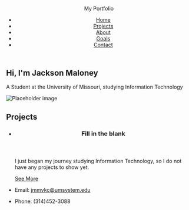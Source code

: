 

 <!doctype html>
 <html>

 <head>
  <meta charset="utf-8">
  <title> My Portfolio </title>
  <meta name="description" content="A website I built containing my work">
  <meta name="viewport" content="width=device-width, initial-scale=1, shrink-to-fit=no">
 </head>

 <body>
  <header>
   <p>My Portfolio</p>
   <nav>
    <ul>
     <li>
      <a href="/">Home</a>
     </li>
     <li>
      <a href="#projects">Projects</a>
     </li>
     <li>
      <a href="/about">About</a>
     </li>
     <li>
      <a href="#goals">Goals</a>
     </li>
     <li>
      <a href="#contact">Contact</a>
     </li>
    </ul>
   </nav>
  </header>
  <main>
    <section>
      <h1>Hi, I'm Jackson Maloney</h1>
      <p>A Student at the University of Missouri, studying Information Technology</p>
      <img src="http://via.placeholder.com/800x400" alt="Placeholder image">
    </section>
    <section id="projects">
      <h2>Projects</h2>
    <ul>
      <li>
        <article>
          <header>
            <h3>Fill in the blank</h3>
          </header>
          <p>
            I just began my journey studying Information Technology, so I do not
            have any projects to show yet.
          </p>
          <footer>
            <p>
              <a href="/Fill-in-the-blank">See More</a>
            </p>
          </footer>
        </article>
      </li>
    </ul>
    </section>


  </main>
  <footer>
    <ul>
      <li>
        <p>
            Email: <a href="mailto: jmmvkc@umsystem.edu">jmmvkc@umsystem.edu</a>
        </p>
      </li>
      <li>
        <p>
            Phone: (314)452-3088
        </p>
      </li>
    </ul>
  </footer>
 </body>

 </html>
